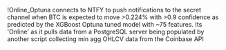 !Online_Optuna connects to NTFY to push notifications to the secret channel when BTC is expected to move >0.224% with >0.9 confidence as predicted by the XGBoost Optuna tuned model with ~75 features. Its 'Online' as it pulls data from a PostgreSQL server being populated by another script collecting min agg OHLCV data from the Coinbase API
